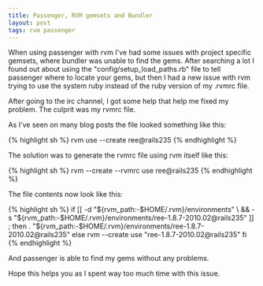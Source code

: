 ```yaml
---
title: Passenger, RVM gemsets and Bundler
layout: post
tags: rvm passenger
---
```


When using passenger with rvm I've had some issues with project specific gemsets, where bundler was unable to find the gems.
After searching a lot I found out about using the "config/setup\_load\_paths.rb" file to tell passenger where to locate your gems, but then I had a new issue with rvm trying to use the system ruby instead of the ruby version of my .rvmrc file.

After going to the irc channel, I got some help that help me fixed my problem. The culprit was my rvmrc file.<!-- -**-END-**- -->

As I've seen on many blog posts the file looked something like this:

{% highlight sh %}
rvm use --create ree@rails235
{% endhighlight %}

The solution was to generate the rvmrc file using rvm itself like this:

{% highlight sh %}
rvm --create --rvmrc use ree@rails235
{% endhighlight %}

The file contents now look like this:

{% highlight sh %}
if [[ -d "${rvm_path:-$HOME/.rvm}/environments" \
  && -s "${rvm_path:-$HOME/.rvm}/environments/ree-1.8.7-2010.02@rails235" ]] ; then
  \. "${rvm_path:-$HOME/.rvm}/environments/ree-1.8.7-2010.02@rails235"
else
  rvm --create use  "ree-1.8.7-2010.02@rails235"
fi
{% endhighlight %}

And passenger is able to find my gems without any problems.

Hope this helps you as I spent way too much time with this issue.
